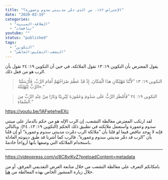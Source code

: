 ```yaml
---
title: "الإعتراض ١٤٢، من الذي دمَّر مدينتي سدوم وعمورة؟"
date: "2020-03-19"
categories: 
  - "العلاقة-السببية"
  - "تناقضات"
youtube: ""
status: "published"
tags: 
  - "التكوين"
  - "التشعب-التقليص-الخاطئ"
---
```


يقول المعترض بأن التكوين ١٩: ١٣ تقول الملائكة، في حين أن التكوين ١٩: ٢٤ تقول بأن الرب هو من فعل ذلك.

>  التكوين ١٩: ١٣ ”لأَنَّنَا مُهْلِكَانِ هذَا الْمَكَانَ، إِذْ قَدْ عَظُمَ صُرَاخُهُمْ أَمَامَ الرَّبِّ، فَأَرْسَلَنَا الرَّبُّ لِنُهْلِكَهُ».“

> التكوين ١٩: ٢٤ ”فَأَمْطَرَ الرَّبُّ عَلَى سَدُومَ وَعَمُورَةَ كِبْرِيتًا وَنَارًا مِنْ عِنْدِ الرَّبِّ مِنَ السَّمَاءِ.“

https://youtu.be/1AFwtehwEXc

لقد ارتكب المعترض مغالطة التشعب، إن الرب الإله هو من حكم بالدمار على مينتي سدوم وعمورة وأستعمل ملائكته في تطبيق ذلك الحكم (التكوين ١٩: ١٣، ٢٤). وبالتالي فإنه لا يوجد تناقض فيما لو قلنا بأن ”ملائكة الرب دمّرت مدينتي سدوم وعمورة“ أو إن قلنا بأن ”الرب قد دمَّر مدينتي سدوم وعمورة“. فالرب كما أشرنا قد طبق دينونته العادلة باستخدام الملائكة التي وصفها بأنها أرواحاً خادمةً. 

* * *

https://videopress.com/v/8C8yiKvZ?preloadContent=metadata

بامكانكم التعرف على مغالطة التشعب من خلال متابعة العرض التقديمي المرفق، أو من خلال زيارة المنشور الخاص بهذه المغالطة من [هنا](https://reasonofhope.com/2019/07/25/bifurcation/).

